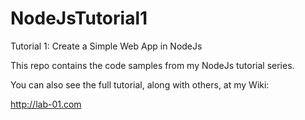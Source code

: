 # NodeJsTutorial1
Tutorial 1: Create a Simple Web App in NodeJs

This repo contains the code samples from my NodeJs tutorial series.

You can also see the full tutorial, along with others, at my Wiki:

http://lab-01.com

